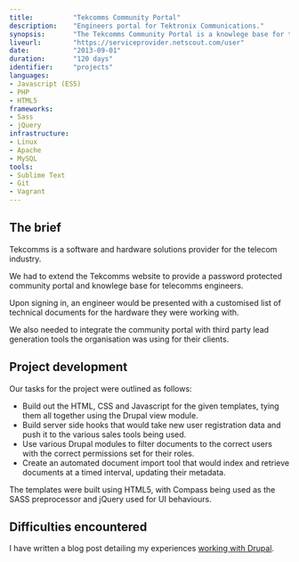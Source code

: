 ```yaml
---
title: 			"Tekcomms Community Portal"
description:	"Engineers portal for Tektronix Communications."
synopsis:		"The Tekcomms Community Portal is a knowlege base for telecomms engineers."
liveurl:		"https://serviceprovider.netscout.com/user"
date:			"2013-09-01"
duration:		"120 days"
identifier:		"projects"
languages: 		
- Javascript (ES5)
- PHP
- HTML5
frameworks:
- Sass
- jQuery
infrastructure:
- Linux
- Apache
- MySQL
tools:
- Sublime Text
- Git
- Vagrant
---
```


## The brief
Tekcomms is a software and hardware solutions provider for the telecom industry.

We had to extend the Tekcomms website to provide a password protected community portal and knowlege base for telecomms engineers. 

Upon signing in, an engineer would be presented with a customised list of technical documents for the hardware they were working with.

We also needed to integrate the community portal with third party lead generation tools the organisation was using for their clients.

## Project development
Our tasks for the project were outlined as follows:
 
- Build out the HTML, CSS and Javascript for the given templates, tying them all together using the Drupal view module.
- Build server side hooks that would take new user registration data and push it to the various sales tools being used.
- Use various Drupal modules to filter documents to the correct users with the correct permissions set for their roles.
- Create an automated document import tool that would index and retrieve documents at a timed interval, updating their metadata.

The templates were built using HTML5, with Compass being used as the SASS preprocessor and jQuery used for UI behaviours.

## Difficulties encountered
I have written a blog post detailing my experiences [working with Drupal](/blog/working-with-drupal).
